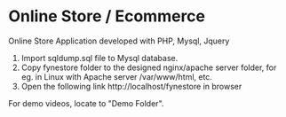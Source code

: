 # Online Store / Ecommerce
Online Store Application developed with PHP, Mysql, Jquery

1) Import sqldump.sql file to Mysql database.
2) Copy fynestore folder to the designed nginx/apache server folder, for eg. in Linux with Apache server /var/www/html, etc.
3) Open the following link http://localhost/fynestore in browser

For demo videos, locate to "Demo Folder".
